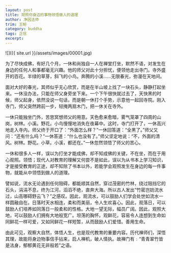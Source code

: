 ```yaml
---
layout: post
title: 观照你身边的事物领悟做人的道理
author: 净因法师
trim: 王盼
category: buddha
tags: 正信
excerpt:
---
```


![]({{ site.url }}/assets/images/00001.jpg)

为了尽快成佛，有好几个月，一休和尚独自一人在禅堂打坐，默然不语，对发生在身边的任何人和事都毫无兴趣。他的师父对此十分担忧，便领他走出寺门。寺外盛开的百花。半绿的草芽，斜飞的小鸟。奔腾的小溪……无限春光，弥漫在天地间。

面对大好的春光，其师似乎无心欣赏，而是在半山坡上找了一块石头，静静打起坐来。一休没办法，只能在师父身旁坐下来。一个下午很快就过去了，天快黑的时候，师父起身，依然没说一句话，而是朝一休打个手势，示意他一起回寺院。刚入寺门，师父突然跨前一步，轻掩两扇木门，把一休关在寺外。

一休只能独坐门外，苦思冥想师父的用意。天色愈来愈暗，雾气笼罩了四周的山岗，树林。小溪。野花。小鸟慢慢地消失在夜幕中。这时，寺门打开了，一休高兴地走入寺内。师父终于开口了：“外面怎么样？”一休回答道：“全黑了。”师父又问：“还有什么吗？”一休答道：“什么也没有了。”师父坚定地说：“不，外面的清风。树林。野花。小草。小溪，都还在。”一休忽然领悟了师父的苦心。

一休和很多人一样，误以为打坐才能成佛，却不知成佛的关键，不在坐，而在于用心观照。领悟；现代人对教育的理解又何尝不是如此，误以为从书本上学习知识，才是接受教育的正途，却不知除了书本以外，若能学会观照发生在身边的每一件事物，就能从中领悟到做人的道理。

譬如说，流水无论遇到任何阻碍，都能顺其自然，穿过茂密的竹林，绕过阻挡它的石头，涓涓不息，终为江河，滔滔不绝，直奔大海。所以古人发出“竹密岂妨流水过，山高哪碍野云飞？”之感叹。因此，观流水，可以鼓励人们学会处世如流水一样圆融自在。日落时天水相连，柔和而美丽，令人生欢喜心。因此，观落日，可以鼓励人们培养如同落日一般柔和的性格。大地一望无际，幅员广阔。因此，观照大地，可以鼓励人们拥有大地般宽广。坦荡的胸怀。观鲜花，容易令人连想到生命如同鲜花一样可爱，又如同鲜花一样短暂，从而鼓励人们爱惜。善用生命。

由此可见，观察大自然，体悟人生，也是现代教育的重要内容。历代禅师们，深悟其理，故能将身边物事信手拈来，启人禅机，破人情执。故禅门有﹕“青青翠竹皆是法身，郁郁黄花无非般若”之语。
